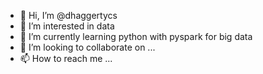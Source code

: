 - 👋 Hi, I’m @dhaggertycs
- 👀 I’m interested in data
- 🌱 I’m currently learning python with pyspark for big data
- 💞️ I’m looking to collaborate on ...
- 📫 How to reach me ...

<!---
dhaggertycs/dhaggertycs is a ✨ special ✨ repository because its `README.md` (this file) appears on your GitHub profile.
You can click the Preview link to take a look at your changes.
--->
